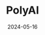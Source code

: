 ---  
layout: startup_page  
title: "PolyAI"  
id: "poly.ai"  
permalink: "/polyaipoly.ai05162024/"  
website: "https://www.poly.ai/"  
funding_round: "Series C"  
funding_amount: "$50M"  
investors: "Hedosophia, Nvidia's NVentures, Zendesk, Khosla Ventures, Georgian, Point72 Ventures, Sands Capital, Passion Capital"  
about: "PolyAI builds lifelike conversational AI voice assistants for enterprise customer service. Focusing on high-call volume industries, the company aims to revolutionize customer interactions with advanced, human-sounding AI solutions. Their technology has earned recognition in various industry awards and is used by numerous Fortune 500 companies."  
markets: "AI, Customer Service, Conversational AI, Software Development, Enterprise Software, Machine Learning, Software"  
hq: "London, England, United Kingdom"  
founded_year: "2017"  
linkedin: "https://www.linkedin.com/company/polyai/"  
twitter: "https://twitter.com/poly_ai"  
instagram: ""  
facebook: "https://www.facebook.com/pages/category/Local-Business/PolyAI-1666574943362681/"  
crunchbase: "https://www.crunchbase.com/organization/poly-ai"  
pitchbook: "https://pitchbook.com/profiles/company/227011-60"  

date_display: "16-May-2024"  
date: "2024-05-16"

# SEO Optimization  
meta_title: "PolyAI - Series C Funding ($50M)"  
meta_description: "PolyAI, PolyAI builds lifelike conversational AI voice assistants for enterprise customer service. Focusing on high-call volume industries, the company aims t..."  
meta_keywords: "PolyAI, AI, Customer Service, Conversational AI, Software Development, Enterprise Software, Machine Learning, Software, Series C funding"  
canonical_url: "https://startup.projectstartups.com/polyaipoly.ai05162024/"  
---
